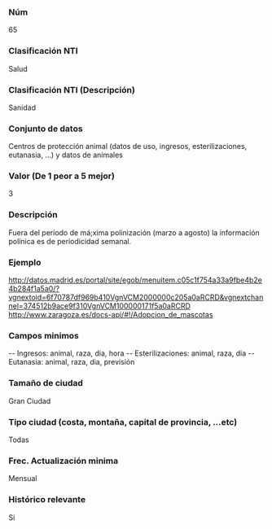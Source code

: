 ### Núm
65
### Clasificación NTI
Salud
### Clasificación NTI (Descripción)
Sanidad
### Conjunto de datos
Centros de protección animal (datos de uso, ingresos, esterilizaciones, eutanasia, …) y datos de animales
### Valor (De 1 peor a 5 mejor)
3
### Descripción
Fuera del periodo de má;xima polinización (marzo a agosto) la información polínica es de periodicidad semanal.
### Ejemplo
http://datos.madrid.es/portal/site/egob/menuitem.c05c1f754a33a9fbe4b2e4b284f1a5a0/?vgnextoid=6f70787df969b410VgnVCM2000000c205a0aRCRD&vgnextchannel=374512b9ace9f310VgnVCM100000171f5a0aRCRD
 http://www.zaragoza.es/docs-api/#!/Adopcion_de_mascotas
### Campos minimos
-- Ingresos: animal, raza, dia, hora
 -- Esterilizaciones: animal, raza, dia
 -- Eutanasia: animal, raza, dia, previsión
### Tamaño de ciudad
Gran Ciudad
### Tipo ciudad (costa, montaña, capital de provincia, …etc)
Todas
### Frec. Actualización minima
Mensual
### Histórico relevante
Si

